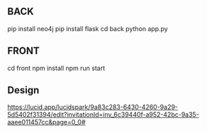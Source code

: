 ## BACK
pip install neo4j 
pip install flask
cd back
python app.py

## FRONT
cd front
npm install
npm run start

## Design
https://lucid.app/lucidspark/9a83c283-6430-4260-9a29-5d5402f31394/edit?invitationId=inv_6c39440f-a952-42bc-9a35-aaee011457cc&page=0_0#
